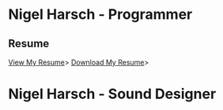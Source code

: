 # Nigel Harsch - Programmer

## Resume
<a href="https://github.com/nharsch/resume">View My Resume</a>>
<a href="https://github.com/nharsch/resume/raw/master/NigelHarsch_Resume.pdf">Download My Resume</a>>

# Nigel Harsch - Sound Designer
